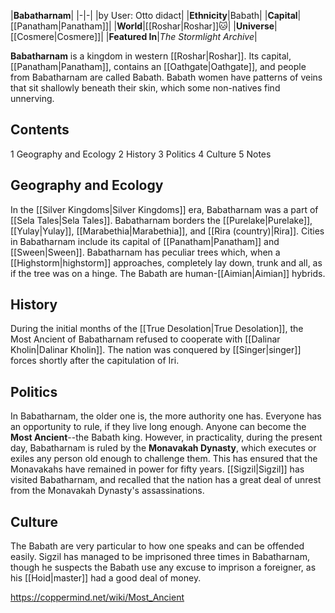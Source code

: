|**Babatharnam**|
|-|-|
|by User: Otto didact|
|**Ethnicity**|Babath|
|**Capital**|[[Panatham\|Panatham]]|
|**World**|[[Roshar\|Roshar]]🐱︎|
|**Universe**|[[Cosmere\|Cosmere]]|
|**Featured In**|*The Stormlight Archive*|

**Babatharnam** is a kingdom in western [[Roshar\|Roshar]]. Its capital, [[Panatham\|Panatham]], contains an [[Oathgate\|Oathgate]], and people from Babatharnam are called Babath. Babath women have patterns of veins that sit shallowly beneath their skin, which some non-natives find unnerving.

## Contents

1 Geography and Ecology
2 History
3 Politics
4 Culture
5 Notes


## Geography and Ecology
In the [[Silver Kingdoms\|Silver Kingdoms]] era, Babatharnam was a part of [[Sela Tales\|Sela Tales]]. Babatharnam borders the [[Purelake\|Purelake]], [[Yulay\|Yulay]], [[Marabethia\|Marabethia]], and [[Rira (country)\|Rira]]. Cities in Babatharnam include its capital of [[Panatham\|Panatham]] and [[Sween\|Sween]].
Babatharnam has peculiar trees which, when a [[Highstorm\|highstorm]] approaches, completely lay down, trunk and all, as if the tree was on a hinge. The Babath are human-[[Aimian\|Aimian]] hybrids.

## History
During the initial months of the [[True Desolation\|True Desolation]], the Most Ancient of Babatharnam refused to cooperate with [[Dalinar Kholin\|Dalinar Kholin]]. The nation was conquered by [[Singer\|singer]] forces shortly after the capitulation of Iri.

## Politics
In Babatharnam, the older one is, the more authority one has. Everyone has an opportunity to rule, if they live long enough. Anyone can become the **Most Ancient**--the Babath king.
However, in practicality, during the present day, Babatharnam is ruled by the **Monavakah Dynasty**, which executes or exiles any person old enough to challenge them. This has ensured that the Monavakahs have remained in power for fifty years. [[Sigzil\|Sigzil]] has visited Babatharnam, and recalled that the nation has a great deal of unrest from the Monavakah Dynasty's assassinations.

## Culture
The Babath are very particular to how one speaks and can be offended easily. Sigzil has managed to be imprisoned three times in Babatharnam, though he suspects the Babath use any excuse to imprison a foreigner, as his [[Hoid\|master]] had a good deal of money.



https://coppermind.net/wiki/Most_Ancient
